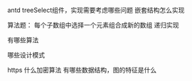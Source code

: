 # 

antd treeSelect组件，实现需要考虑哪些问题
嵌套结构怎么实现

算法题：
每个子数组中选择一个元素组合成新的数组 递归实现

有哪些算法

哪些设计模式

https 什么加密算法
有哪些数据结构，图的特征是什么